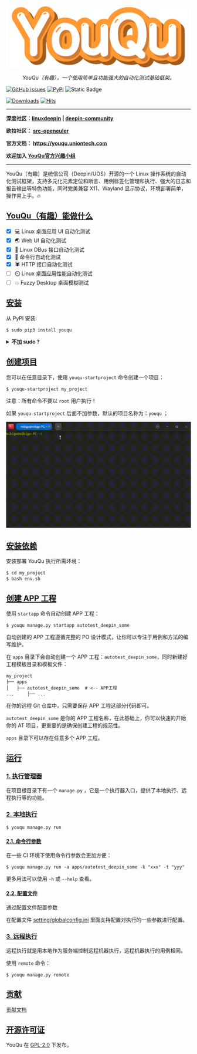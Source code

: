 <p align="center">
  <a href="https://linuxdeepin.github.io/youqu">
    <img src="./docs/assets/logo.png" width="520" alt="YouQu">
  </a>
</p>
<p align="center">
    <em>YouQu（有趣），一个使用简单且功能强大的自动化测试基础框架。</em>
</p>




[![GitHub issues](https://img.shields.io/github/issues/linuxdeepin/youqu?color=%23F79431)](https://github.com/linuxdeepin/youqu/issues)
[![PyPI](https://img.shields.io/pypi/v/youqu?style=flat&logo=github&link=https%3A%2F%2Fpypi.org%2Fproject%2Fyouqu%2F&color=%23F79431)](https://pypi.org/project/youqu/)
![Static Badge](https://img.shields.io/badge/UOS%2FDeepin/openEuler-Platform?style=flat&label=OS&color=%23F79431)

[![Downloads](https://static.pepy.tech/badge/youqu)](https://pepy.tech/project/youqu)
[![Hits](https://hits.sh/github.com/linuxdeepin/youqu.svg?style=flat&label=visitors&color=blue)](https://github.com/linuxdeepin/youqu)

---

**深度社区：<a href="https://github.com/linuxdeepin/youqu" target="_blank">linuxdeepin</a> | <a href="https://gitee.com/deepin-community/youqu" target="_blank">deepin-community</a>**

**欧拉社区： <a href="https://gitee.com/src-openeuler/youqu" target="_blank">src-openeuler</a>**

**官方文档： <a href="https://youqu.uniontech.com" target="_blank">https://youqu.uniontech.com</a>**

**欢迎加入 [YouQu官方兴趣小组](https://youqu.uniontech.com/SIG.html)**



---

YouQu（有趣）是统信公司（Deepin/UOS）开源的一个 Linux 操作系统的自动化测试框架，支持多元化元素定位和断言、用例标签化管理和执行、强大的日志和报告输出等特色功能，同时完美兼容 X11、Wayland 显示协议，环境部署简单，操作易上手。🔥

## [YouQu（有趣）能做什么]()

- [x] 💻 Linux 桌面应用 UI 自动化测试
- [x] 🌏 Web UI 自动化测试
- [x] 🚌 Linux DBus 接口自动化测试
- [x] 🚀 命令行自动化测试
- [x] 🕷️ HTTP 接口自动化测试
- [ ] ⏲️ Linux 桌面应用性能自动化测试
- [ ]    💥 Fuzzy Desktop 桌面模糊测试

## [安装]()

从 PyPI 安装:


```shell
$ sudo pip3 install youqu
```

<details> 
    <summary><b>不加 sudo ?</b></summary> 

-----------------------

不加 sudo 也可以：

```shell
pip3 install youqu
```

但可能出现 `youqu-startproject` 命令无法使用；

这是因为不加 `sudo` 时，`youqu-startproject` 命令会生成在 `$HOME/.local/bin` 下，

而此路径可能不在环境变量（`PATH`）中，因此您需要添加环境变量：

```shell
export PATH=$PATH:$HOME/.local/lib
```

-----------------------

</details>


## [创建项目]()

您可以在任意目录下，使用 `youqu-startproject` 命令创建一个项目：

```shell
$ youqu-startproject my_project
```

注意：所有命令不要以 `root` 用户执行！

如果 `youqu-startproject` 后面不加参数，默认的项目名称为：`youqu` ；

![](./docs/assets/install.gif)

## [安装依赖]()

安装部署 YouQu 执行所需环境： 

```shell
$ cd my_project
$ bash env.sh
```

## [创建 APP 工程]()

使用 `startapp` 命令自动创建 APP 工程：

```shell
$ youqu manage.py startapp autotest_deepin_some
```

自动创建的 APP 工程遵循完整的 PO 设计模式，让你可以专注于用例和方法的编写维护。

在 `apps` 目录下会自动创建一个 APP 工程：`autotest_deepin_some`，同时新建好工程模板目录和模板文件：

```shell
my_project
├── apps
│   ├── autotest_deepin_some  # <-- APP工程
...     ├── ...
```

在你的远程 Git 仓库中，只需要保存 APP 工程这部分代码即可。

`autotest_deepin_some` 是你的  APP 工程名称，在此基础上，你可以快速的开始你的 AT 项目，更重要的是确保创建工程的规范性。

`apps` 目录下可以存在任意多个 APP 工程。

[运行]()
-------

### [1. 执行管理器]()

在项目根目录下有一个 `manage.py` ，它是一个执行器入口，提供了本地执行、远程执行等的功能。

### [2. 本地执行]()


```shell
$ youqu manage.py run
```

#### [2.1. 命令行参数]()

在一些 CI 环境下使用命令行参数会更加方便：


```shell
$ youqu manage.py run -a apps/autotest_deepin_some -k "xxx" -t "yyy"
```

更多用法可以使用 `-h` 或 `--help` 查看。

#### [2.2. 配置文件]()

通过配置文件配置参数

在配置文件 [setting/globalconfig.ini](https://github.com/linuxdeepin/youqu/blob/master/setting/globalconfig.ini)  里面支持配置对执行的一些参数进行配置。

### [3. 远程执行]()

远程执行就是用本地作为服务端控制远程机器执行，远程机器执行的用例相同。

使用 `remote` 命令：


```shell
$ youqu manage.py remote
```

## [贡献]()

[贡献文档](https://youqu.uniontech.com/CONTRIBUTING.html) 


## [开源许可证]()

YouQu 在 [GPL-2.0](https://github.com/linuxdeepin/youqu/blob/master/LICENSE) 下发布。
